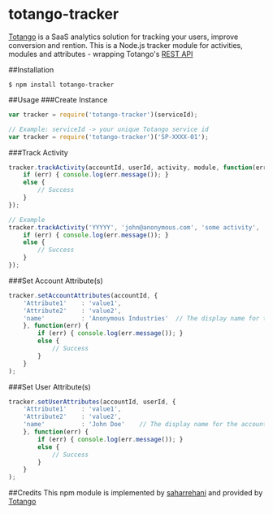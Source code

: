 # totango-tracker
[Totango](http://www.totango.com) is a SaaS analytics solution for tracking your users, improve conversion
and rention.
This is a Node.js tracker module for activities, modules and attributes - wrapping Totango's [REST API](https://totango.zendesk.com/hc/en-us/articles/203639605-Server-Backend-Integration-HTTP-)

##Installation
```
$ npm install totango-tracker
```

##Usage
###Create Instance
```js
var tracker = require('totango-tracker')(serviceId);

// Example: serviceId -> your unique Totango service id
var tracker = require('totango-tracker')('SP-XXXX-01');
```

###Track Activity
```js
tracker.trackActivity(accountId, userId, activity, module, function(err){
    if (err) { console.log(err.message()); }
    else {
        // Success
    }
});

// Example
tracker.trackActivity('YYYYY', 'john@anonymous.com', 'some activity', 'some module', function(err){
    if (err) { console.log(err.message()); }
    else {
        // Success
    }
});
```

###Set Account Attribute(s)
```js
tracker.setAccountAttributes(accountId, {
    'Attribute1'    : 'value1',
    'Attribute2'    : 'value2',
    'name'          : 'Anonymous Industries'  // The display name for the account
    }, function(err) {
        if (err) { console.log(err.message()); }
        else {
            // Success
        }
    }
);
```

###Set User Attribute(s)
```js
tracker.setUserAttributes(accountId, userId, {
    'Attribute1'    : 'value1',
    'Attribute2'    : 'value2',
    'name'          : 'John Doe'    // The display name for the account
    }, function(err) {
        if (err) { console.log(err.message()); }
        else {
            // Success
        }
    }
);
```

##Credits
This npm module is implemented by [saharrehani](https://github.com/saharrehani) and provided by [Totango](http://www.totango.com)
